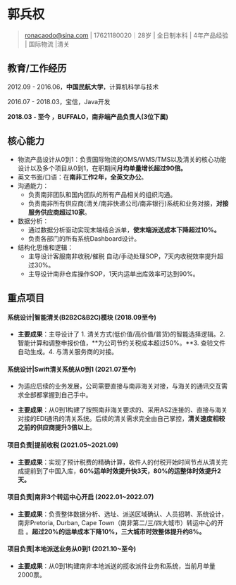 # 郭兵权

> [ronacaodo@sina.com](mailto:ronacaodo@sina.com) | 17621180020｜28岁 | 全日制本科 | 4年产品经验 | 国际物流 |清关

## 教育/工作经历

2012.09 - 2016.06，**中国民航大学**，计算机科学与技术

2016.07 - 2018.03，宝信，Java开发

**2018.03 - 至今 ，BUFFALO，南非端产品负责人(3位下属)**

## 核心能力

- 物流产品设计从0到1：负责国际物流的OMS/WMS/TMS以及清关的核心功能设计以及多个项目从0到1，在职期间**月均单量增长超过90倍。**
- 英文书面/口语：在**南非工作2年，全英文办公**。
- 沟通能力：
  - 负责南非团队和国内团队的所有产品相关的组织沟通。
  - 负责南非所有供应商(清关/南非快递公司/南非银行)系统和业务对接，**对接服务供应商超过10家**。
- 数据分析：
  - 通过数据分析驱动实现末端结合派单，**使末端派送成本下降超过10%。**
  - 负责各部门的所有系统Dashboard设计。
- 结构化思维和逻辑：
  - 主导设计客服南非收税/催税 自动/手动处理SOP，7天内收税效率提升超过30%。
  - 主导设计南非仓库操作SOP，1天内运单出库效率可达到90%。

## 重点项目

#### 系统设计|**智能清关(B2B2C&B2C)模块**  (2018.09至今)

* **主要成果**：主导设计了 1. 清关方式(低价值/高价值/普货)的智能选择逻辑。2. 智能计算和调整申报价值，**为公司节约关税成本超过50%。**3. 查验文件自动生成。4. 与清关服务商的对接。

#### 系统设计|**Swift清关系统从0到1**  (2021.07至今)

* 为适应后续的业务发展，公司需要直接与南非海关对接，与海关的通讯交互需求全部都掌握到自己手中。

* **主要成果**：从0到1构建了按照南非海关要求的、采用AS2连接的、直接与海关对接的EDI通讯的清关系统。后续的清关需求完全由自己掌控，**清关速度相较之前的供应商提升3倍以上**。

#### 项目负责|**提前收税**  (2021.05~2021.09)

* **主要成果**：实现了预计税费的精确计算，收件人的付税开始时间节点从清关完成提前到了中国入库，**60%运单时效提升快3天，80%的运整体时效提升2天。**

#### 项目负责|**南非3个转运中心开启** (2022.01~2022.07)

* **主要成果**：负责整体数据分析、选址、派送区域确认、人员招聘、系统设计，南非Pretoria, Durban, Cape Town（南非第二/三/四大城市）转运中心的开启 。**超过20%的运单成本下降10%，三大城市时效整体提升约8%。**

#### 项目负责|**本地派送业务从0到1** (2021.10~至今)

* **主要成果**：从0到1构建南非本地派送的揽收派件业务和系统，当前月单量2000票。